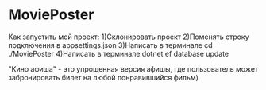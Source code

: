 # MoviePoster

Как запустить мой проект:
1)Склонировать проект
2)Поменять строку подключения в appsettings.json
3)Написать в терминале cd ./MoviePoster
4)Написать в терминале dotnet ef database update

"Кино афиша" - это упрощенная версия афишы, где пользователь может забронировать билет на любой понравившийся фильм)